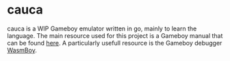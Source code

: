 # cauca
cauca is a WIP Gameboy emulator written in go, mainly to learn the language. The main resource used for this project is a Gameboy manual that can be found [here](http://marc.rawer.de/Gameboy/Docs/GBCPUman.pdf). A particularly usefull resource is the Gameboy debugger [WasmBoy](https://wasmboy.app/).
